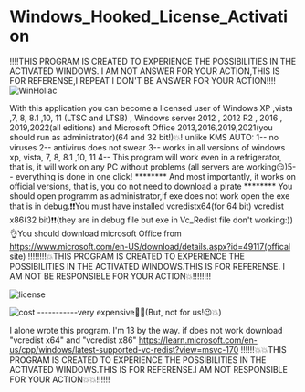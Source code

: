 # Windows_Hooked_License_Activation
‼️‼️THIS PROGRAM IS CREATED TO EXPERIENCE THE POSSIBILITIES IN THE ACTIVATED WINDOWS. I AM NOT ANSWER FOR YOUR ACTION,THIS IS FOR REFERENSE,I REPEAT I DON'T BE ANSWER FOR YOUR ACTION‼️‼️
![WinHoliac](https://github.com/WhiteeRabbit/Windows_Hooked_License_Activation/assets/143087729/384ed8ba-5027-4028-8180-755c71c3b1bb)

With this application you can become a licensed user of Windows XP ,vista ,7, 8, 8.1 ,10, 11 (LTSC and LTSB) , Windows server 2012 , 2012 R2 , 2016 , 2019,2022(all editions) and Microsoft Office 2013,2016,2019,2021(you should run as administrator)(64 and 32 bit!)💥! unlike KMS AUTO: 1-- no viruses 2-- antivirus does not swear 3-- works in all versions of windows xp, vista, 7, 8, 8.1 ,10, 11 4-- This program will work even in a refrigerator, that is, it will work on any PC without problems (all servers are working😏)5-- everything is done in one click! ******** And most importantly, it works on official versions, that is, you do not need to download a pirate ********
You should open programm as administrator,if exe does not work open the exe that is in debug.❗❗You must have installed vcredistx64(for 64 bit) vcredist x86(32 bit)❗❗(they are in debug file but exe in Vc_Redist file don't working:))👌You should download microsoft Office from https://www.microsoft.com/en-US/download/details.aspx?id=49117(offical site)
‼️‼️‼️‼💥THIS PROGRAM IS CREATED TO EXPERIENCE THE POSSIBILITIES IN THE ACTIVATED WINDOWS.THIS IS FOR REFERENSE. I AM NOT BE RESPONSIBLE FOR YOUR ACTION💥‼️‼️‼️‼️

![license](https://github.com/WhiteeRabbit/Windows_Hooked_License_Activation/assets/143087729/ac8c60fd-5e4a-4454-a396-a5d62d9e67d1)
                                                

![cost](https://github.com/WhiteeRabbit/Windows_Hooked_License_Activation/assets/143087729/f4061b15-b3ef-4d2e-be0b-3ed9423ad586)
-----------very expensive🤑💥(But, not for us!😉💥)



I alone wrote this program.
I'm 13 by the way.
if does not work download "vcredist x64" and "vcredist x86"
https://learn.microsoft.com/en-us/cpp/windows/latest-supported-vc-redist?view=msvc-170
‼️‼️‼️💥💥THIS PROGRAM IS CREATED TO EXPERIENCE THE POSSIBILITIES IN THE ACTIVATED WINDOWS.THIS IS FOR REFERENSE.I AM NOT RESPONSIBLE FOR YOUR ACTION💥💥‼️‼️‼️

